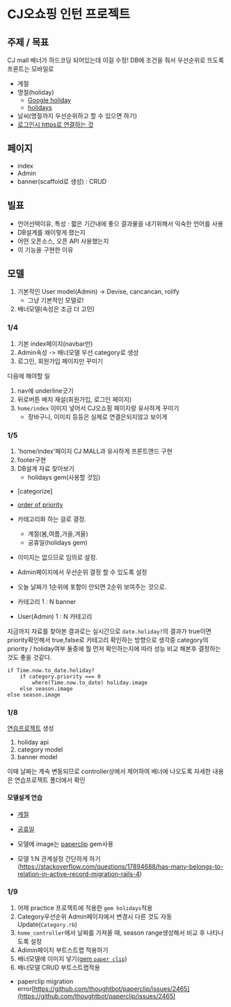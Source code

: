 # CJ오쇼핑 인턴 프로젝트

## 주제 / 목표
CJ mall 배너가 하드코딩 되어있는데 이걸 수정!
DB에 조건을 줘서 우선순위로 뜨도록
프론트는 모바일로

- 계절
- 명절(holiday)
	- [Google holiday](https://github.com/sue445/google_holiday_calendar)
	- [ holidays ](https://github.com/holidays/holidays)
- 날씨(명절까지 우선순위하고 할 수 있으면 하기)
- [로그인시 https로 연결하는 것](https://github.com/plataformatec/devise/wiki/How-To:-Use-SSL-(HTTPS))

## 페이지
- index
- Admin
- banner(scaffold로 생성) : CRUD

## 빌표
- 언어선택이유, 특성 : 짧은 기간내에 좋으 결과물을 내기위해서 익숙한 언어를 사용
- DB설계를 왜이렇게 했는지
- 어떤 오픈소스, 오픈 API 사용했는지
- 이 기능을 구현한 이유


## 모델

1. 기본적인 User model(Admin) -> Devise, cancancan, rolify
	- 그냥 기본적인 모델로!
2. 배너모델(속성은 조금 더 고민)


### 1/4
1. 기본 index페이지(navbar만)
2. Admin속성 -> 배너모델 우선 category로 생성
3. 로그인, 회원가입 페이지만 꾸미기

다음에 해야할 일
1. nav에 underline긋기
2. 뒤로버튼 배치 재설(회원가입, 로그인 페이지)
3. `home/index` 이미지 넣어서 CJ오쇼핑 페이지랑 유사하게 꾸미기
	- 장바구니, 이미지 등등은 실제로 연결은되지않고 보이게

### 1/5
1. 'home/index'페이지 CJ MALL과 유사하게 프론트앤드 구현
2. footer구현
3. DB설계 자료 찾아보기
	- holidays gem(사용할 것임)

- [categorize]
- [order of priority](https://stackoverflow.com/questions/29775500/rails-order-on-columns-values-priority-column)

- 카테고리화 하는 걸로 결정.
	- 계절(봄,여름,가을,겨울)
	- 공휴일(holidays gem)
- 이미지는 없으므로 임의로 설정.
- Admin페이지에서 우선순위 결정 할 수 있도록 설정
- 오늘 날짜가 1순위에 포함이 안되면 2순위 보여주는 것으로.

- 카테고리 1 : N banner
- User(Admin) 1 : N 카테고리

지금까지 자료를 찾아본 결과로는 실시간으로 `date.holiday?`의 결과가 true이면 priority확인해서 true,false로 카테고리 확인하는 방향으로 생각중
category의 priority / holiday여부 둘중에 뭘 먼저 확인하는지에 따라 성능 비교 해본후 결정하는 것도 좋을 것같다.
```
if Time.now.to_date.holiday?
	if category.priority === 0
		where(Time.now.to_date) holiday.image
	else season.image
else season.image
```

### 1/8
[연습프로젝트](https://github.com/dh00023/cj_practice) 생성
1. holiday api
2. category model
3. banner model

이때 날짜는 계속 변동되므로 controller상에서 제어하여 배너에 나오도록
자세한 내용은 연습프로젝트 폴더에서 확인

#### 모델설계 연습
- [계절](https://stackoverflow.com/questions/15414831/ruby-determine-season-fall-winter-spring-or-summer)
- [공휴일](https://github.com/holidays/holidays)


- 모델에 image는 [paperclip](https://github.com/thoughtbot/paperclip) gem사용

- 모델 1:N 관계설정 간단하게 하기(https://stackoverflow.com/questions/17894688/has-many-belongs-to-relation-in-active-record-migration-rails-4)


### 1/9
1. 어제 practice 프로젝트에 적용한 `gem holidays`적용
2. Category우선순위 Admin페이지에서 변경시 다른 것도 자동 Update(`Category.rb`)
3. `home_controller`에서 날짜를 가져올 때, season range생성해서 비교 후 나타나도록 설정
4. Adimin페이지 부트스트랩 적용하기
5. 배너모델에 이미지 넣기([gem `paper clip`](https://github.com/thoughtbot/paperclip))
6. 배너모델 CRUD 부트스트랩적용

- paperclip migration error[https://github.com/thoughtbot/paperclip/issues/2465](https://github.com/thoughtbot/paperclip/issues/2465)
